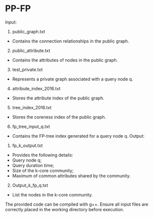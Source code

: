 # PP-FP

Input:
1.	public_graph.txt
- Contains the connection relationships in the public graph.
2.	public_attribute.txt
- Contains the attributes of nodes in the public graph.
3.	test_private.txt
- Represents a private graph associated with a query node q.
4.	attribute_index_2016.txt
- Stores the attribute index of the public graph.
5.	tree_index_2016.txt
- Stores the coreness index of the public graph.
6.	fp_tree_input_q.txt
- Contains the FP-tree index generated for a query node q.
Output:
1.	fp_k_output.txt
- Provides the following details:
- Query node q;
- Query duration time;
- Size of the k-core community;
- Maximum of common attributes shared by the community.
2.	Output_k_fp_q.txt
- List the nodes in the k-core community.

The provided code can be compiled with g++. Ensure all input files are correctly placed in the working directory before execution.
